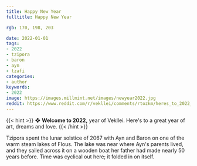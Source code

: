 ```yaml
---
title: Happy New Year
fulltitle: Happy New Year

rgb: 170, 198, 203

date: 2022-01-01
tags:
- 2022
- tzipora
- baron
- ayn
- tzafi
categories:
- author
keywords:
- 2022
image: https://images.millmint.net/images/newyear2022.jpg
reddit: https://www.reddit.com/r/vekllei/comments/rtozkm/heres_to_2022_year_of_vekllei/
---
```


{{< hint >}}
❖ **Welcome to 2022,** year of Vekllei. Here's to a great year of art, dreams and love.
{{< /hint >}}

Tzipora spent the lunar solstice of 2067 with Ayn and Baron on one of the warm steam lakes of Flous. The lake was near where Ayn's parents lived, and they sailed across it on a wooden boat her father had made nearly 50 years before. Time was cyclical out here; it folded in on itself.